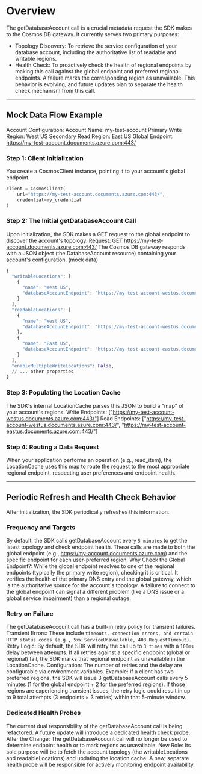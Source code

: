 # Overview
The getDatabaseAccount call is a crucial metadata request the SDK makes to the Cosmos DB gateway. It currently serves two primary purposes:
 - Topology Discovery: To retrieve the service configuration of your database account, including the authoritative list of readable and writable regions.
 - Health Check: To proactively check the health of regional endpoints by making this call against the global endpoint and preferred regional endpoints. A failure marks the corresponding region as unavailable.
This behavior is evolving, and future updates plan to separate the health check mechanism from this call. 

---
## Mock Data Flow Example
Account Configuration:
    Account Name: my-test-account
    Primary Write Region: West US
    Secondary Read Region: East US
    Global Endpoint: https://my-test-account.documents.azure.com:443/

### Step 1: Client Initialization
You create a CosmosClient instance, pointing it to your account's global endpoint.
```python
client = CosmosClient(
    url="https://my-test-account.documents.azure.com:443/",
    credential=my_credential
)
```

### Step 2: The Initial getDatabaseAccount Call
Upon initialization, the SDK makes a GET request to the global endpoint to discover the account's topology.
Request: GET https://my-test-account.documents.azure.com:443/
The Cosmos DB gateway responds with a JSON object (the DatabaseAccount resource) containing your account's configuration.
(mock data)
```python
{
  "writableLocations": [
    {
      "name": "West US",
      "databaseAccountEndpoint": "https://my-test-account-westus.documents.azure.com:443/"
    }
  ],
  "readableLocations": [
    {
      "name": "West US",
      "databaseAccountEndpoint": "https://my-test-account-westus.documents.azure.com:443/"
    },
    {
      "name": "East US",
      "databaseAccountEndpoint": "https://my-test-account-eastus.documents.azure.com:443/"
    }
  ],
  "enableMultipleWriteLocations": False,
  // ... other properties
}
```

### Step 3: Populating the Location Cache
The SDK's internal LocationCache parses this JSON to build a "map" of your account's regions.
 Write Endpoints: ["https://my-test-account-westus.documents.azure.com:443/"]
 Read Endpoints: ["https://my-test-account-westus.documents.azure.com:443/", "https://my-test-account-eastus.documents.azure.com:443/"]

### Step 4: Routing a Data Request
When your application performs an operation (e.g., read_item), the LocationCache uses this map to route the request to the most appropriate regional endpoint, 
respecting user preferences and endpoint health.

---
## Periodic Refresh and Health Check Behavior
After initialization, the SDK periodically refreshes this information.
### Frequency and Targets
By default, the SDK calls getDatabaseAccount every `5 minutes` to get the latest topology and check endpoint health. These calls are made to both the 
global endpoint (e.g., https://my-account.documents.azure.com) and the specific endpoint for each user-preferred region.
Why Check the Global Endpoint?: While the global endpoint resolves to one of the regional endpoints (typically the primary write region), checking it is critical. 
It verifies the health of the primary DNS entry and the global gateway, which is the authoritative source for the account's topology. 
A failure to connect to the global endpoint can signal a different problem (like a DNS issue or a global service impairment) than a regional outage. 
### Retry on Failure
The getDatabaseAccount call has a built-in retry policy for transient failures.
Transient Errors: These include `timeouts, connection errors, and certain HTTP status codes (e.g., 5xx ServiceUnavailable, 408 RequestTimeout)`.
Retry Logic: By default, the SDK will retry the call up to `3 times` with a `100ms` delay between attempts. If all retries against a specific endpoint (global or regional) fail, the SDK marks that regional endpoint as unavailable in the LocationCache.
Configuration: The number of retries and the delay are configurable via environment variables.
Example: If a client has two preferred regions, the SDK will issue 3 getDatabaseAccount calls every 5 minutes (1 for the global endpoint + 2 for the preferred regions). If those regions are experiencing transient issues, the retry logic could result in up to 9 total attempts (3 endpoints × 3 retries) within that 5-minute window.
### Dedicated Health Probes
The current dual responsibility of the getDatabaseAccount call is being refactored. A future update will introduce a dedicated health check probe.
After the Change: The getDatabaseAccount call will no longer be used to determine endpoint health or to mark regions as unavailable.
New Role: Its sole purpose will be to fetch the account topology (the writableLocations and readableLocations) and updating the location cache. A new, separate health probe will be responsible for actively monitoring endpoint availability.